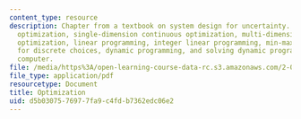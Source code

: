 ```yaml
---
content_type: resource
description: Chapter from a textbook on system design for uncertainty. Topics include
  optimization, single-dimension continuous optimization, multi-dimensional continuous
  optimization, linear programming, integer linear programming, min-max optimization
  for discrete choices, dynamic programming, and solving dynamic programming on a
  computer.
file: /media/https%3A/open-learning-course-data-rc.s3.amazonaws.com/2-017j-design-of-electromechanical-robotic-systems-fall-2009/d5b0307576977fa9c4fdb7362edc06e2_MIT2_017JF09_ch07.pdf
file_type: application/pdf
resourcetype: Document
title: Optimization
uid: d5b03075-7697-7fa9-c4fd-b7362edc06e2
---
```

